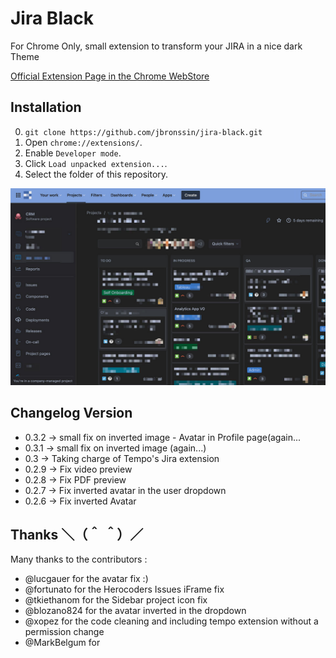 Jira Black
===========================

For Chrome Only, small extension to transform your JIRA in a nice dark Theme

[Official Extension Page in the Chrome WebStore](https://chrome.google.com/webstore/detail/jira-black-dark-mode/kceiicckemdanfancjeiddjkedhdicgo)

Installation
------------

0. `git clone https://github.com/jbronssin/jira-black.git`
1. Open `chrome://extensions/`.
2. Enable `Developer mode`.
3. Click `Load unpacked extension...`.
4. Select the folder of this repository.

![Screenshot](/source/screenshot.jpg)

**Changelog Version**
------------

- 0.3.2 -> small fix on inverted image - Avatar in Profile page(again...
- 0.3.1 -> small fix on inverted image (again...)
- 0.3   -> Taking charge of Tempo's Jira extension
- 0.2.9 -> Fix video preview
- 0.2.8 -> Fix PDF preview
- 0.2.7 -> Fix inverted avatar in the user dropdown
- 0.2.6 -> Fix inverted Avatar

**Thanks** ＼（＾ ＾）／
------------

Many thanks to the contributors :

- @lucgauer for the avatar fix :)
- @fortunato for the Herocoders Issues iFrame fix
- @tkiethanom for the Sidebar project icon fix
- @blozano824 for the avatar inverted in the dropdown
- @xopez for the code cleaning and including tempo extension without a permission change
- @MarkBelgum for 

